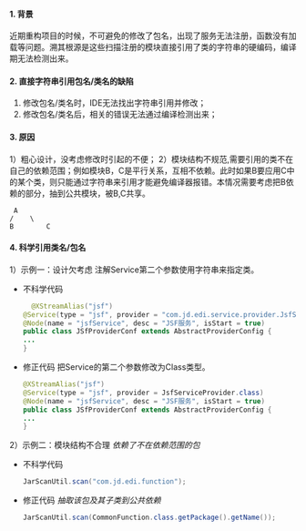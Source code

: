 <!-- date: 2019.12.10 10:21 -->
#### 1. 背景

近期重构项目的时候，不可避免的修改了包名，出现了服务无法注册，函数没有加载等问题。溯其根源是这些扫描注册的模块直接引用了类的字符串的硬编码，编译期无法检测出来。

#### 2. 直接字符串引用包名/类名的缺陷

1) 修改包名/类名时，IDE无法找出字符串引用并修改；
2) 修改包名/类名后，相关的错误无法通过编译检测出来；

#### 3. 原因

1）粗心设计，没考虑修改时引起的不便；
2）模块结构不规范,需要引用的类不在自己的依赖范围；例如模块B，C是平行关系，互相不依赖。此时如果B要应用C中的某个类，则只能通过字符串来引用才能避免编译器报错。本情况需要考虑把B依赖的部分，抽到公共模块，被B,C共享。

```text
 A
/    \
B        C
```

#### 4. 科学引用类名/包名

   1）示例一：设计欠考虑
   注解Service第二个参数使用字符串来指定类。

* 不科学代码
  
  ```java
    @XStreamAlias("jsf")
  @Service(type = "jsf", provider = "com.jd.edi.service.provider.JsfServiceProvider")
  @Node(name = "jsfService", desc = "JSF服务", isStart = true)
  public class JSfProviderConf extends AbstractProviderConfig {
  ...
  }
  ```

* 修正代码
  把Service的第二个参数修改为Class类型。
  
  ```java
  @XStreamAlias("jsf")
  @Service(type = "jsf", provider = JsfServiceProvider.class)
  @Node(name = "jsfService", desc = "JSF服务", isStart = true)
  public class JSfProviderConf extends AbstractProviderConfig {
  ...
  }
  ```

2）示例二：模块结构不合理
*依赖了不在依赖范围的包*

* 不科学代码
  
  ```java
  JarScanUtil.scan("com.jd.edi.function");
  ```

* 修正代码
  *抽取该包及其子类到公共依赖*
  
  ```java
  JarScanUtil.scan(CommonFunction.class.getPackage().getName());
  ```
